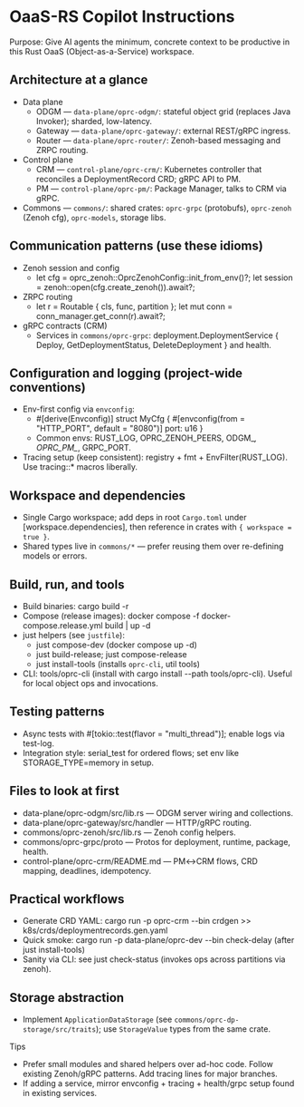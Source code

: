 # OaaS-RS Copilot Instructions

Purpose: Give AI agents the minimum, concrete context to be productive in this Rust OaaS (Object-as-a-Service) workspace.

## Architecture at a glance
- Data plane
    - ODGM — `data-plane/oprc-odgm/`: stateful object grid (replaces Java Invoker); sharded, low-latency.
    - Gateway — `data-plane/oprc-gateway/`: external REST/gRPC ingress.
    - Router — `data-plane/oprc-router/`: Zenoh-based messaging and ZRPC routing.
- Control plane
    - CRM — `control-plane/oprc-crm/`: Kubernetes controller that reconciles a DeploymentRecord CRD; gRPC API to PM.
    - PM — `control-plane/oprc-pm/`: Package Manager, talks to CRM via gRPC.
- Commons — `commons/`: shared crates: `oprc-grpc` (protobufs), `oprc-zenoh` (Zenoh cfg), `oprc-models`, storage libs.

## Communication patterns (use these idioms)
- Zenoh session and config
    - let cfg = oprc_zenoh::OprcZenohConfig::init_from_env()?; let session = zenoh::open(cfg.create_zenoh()).await?;
- ZRPC routing
    - let r = Routable { cls, func, partition }; let mut conn = conn_manager.get_conn(r).await?;
- gRPC contracts (CRM)
    - Services in `commons/oprc-grpc`: deployment.DeploymentService { Deploy, GetDeploymentStatus, DeleteDeployment } and health.

## Configuration and logging (project-wide conventions)
- Env-first config via `envconfig`:
    - #[derive(Envconfig)] struct MyCfg { #[envconfig(from = "HTTP_PORT", default = "8080")] port: u16 }
    - Common envs: RUST_LOG, OPRC_ZENOH_PEERS, ODGM_*, OPRC_PM_*, GRPC_PORT.
- Tracing setup (keep consistent): registry + fmt + EnvFilter(RUST_LOG). Use tracing::* macros liberally.

## Workspace and dependencies
- Single Cargo workspace; add deps in root `Cargo.toml` under [workspace.dependencies], then reference in crates with `{ workspace = true }`.
- Shared types live in `commons/*` — prefer reusing them over re-defining models or errors.

## Build, run, and tools
- Build binaries: cargo build -r
- Compose (release images): docker compose -f docker-compose.release.yml build | up -d
- just helpers (see `justfile`):
    - just compose-dev (docker compose up -d)
    - just build-release; just compose-release
    - just install-tools (installs `oprc-cli`, util tools)
- CLI: tools/oprc-cli (install with cargo install --path tools/oprc-cli). Useful for local object ops and invocations.

## Testing patterns
- Async tests with #[tokio::test(flavor = "multi_thread")]; enable logs via test-log.
- Integration style: serial_test for ordered flows; set env like STORAGE_TYPE=memory in setup.

## Files to look at first
- data-plane/oprc-odgm/src/lib.rs — ODGM server wiring and collections.
- data-plane/oprc-gateway/src/handler — HTTP/gRPC routing.
- commons/oprc-zenoh/src/lib.rs — Zenoh config helpers.
- commons/oprc-grpc/proto — Protos for deployment, runtime, package, health.
- control-plane/oprc-crm/README.md — PM↔CRM flows, CRD mapping, deadlines, idempotency.

## Practical workflows
- Generate CRD YAML: cargo run -p oprc-crm --bin crdgen >> k8s/crds/deploymentrecords.gen.yaml
- Quick smoke: cargo run -p data-plane/oprc-dev --bin check-delay (after just install-tools)
- Sanity via CLI: see just check-status (invokes ops across partitions via zenoh).

## Storage abstraction
- Implement `ApplicationDataStorage` (see `commons/oprc-dp-storage/src/traits`); use `StorageValue` types from the same crate.

Tips
- Prefer small modules and shared helpers over ad-hoc code. Follow existing Zenoh/gRPC patterns. Add tracing lines for major branches.
- If adding a service, mirror envconfig + tracing + health/grpc setup found in existing services.
```
